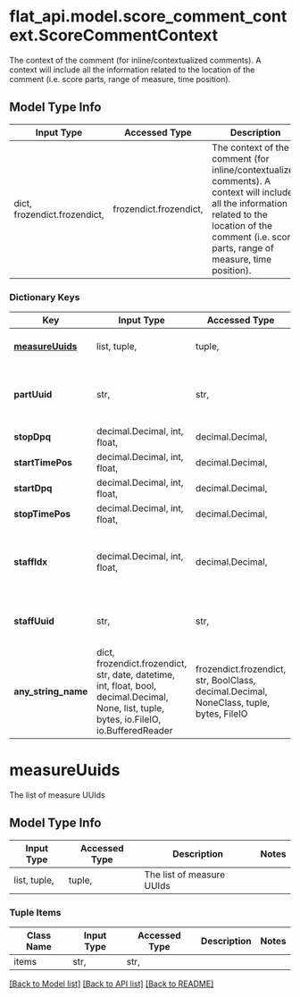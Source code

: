 # flat_api.model.score_comment_context.ScoreCommentContext

The context of the comment (for inline/contextualized comments). A context will include all the information related to the location of the comment (i.e. score parts, range of measure, time position). 

## Model Type Info
Input Type | Accessed Type | Description | Notes
------------ | ------------- | ------------- | -------------
dict, frozendict.frozendict,  | frozendict.frozendict,  | The context of the comment (for inline/contextualized comments). A context will include all the information related to the location of the comment (i.e. score parts, range of measure, time position).  | 

### Dictionary Keys
Key | Input Type | Accessed Type | Description | Notes
------------ | ------------- | ------------- | ------------- | -------------
**[measureUuids](#measureUuids)** | list, tuple,  | tuple,  | The list of measure UUIds | 
**partUuid** | str,  | str,  | The unique identifier (UUID) of the score part | 
**stopDpq** | decimal.Decimal, int, float,  | decimal.Decimal,  |  | 
**startTimePos** | decimal.Decimal, int, float,  | decimal.Decimal,  |  | 
**startDpq** | decimal.Decimal, int, float,  | decimal.Decimal,  |  | 
**stopTimePos** | decimal.Decimal, int, float,  | decimal.Decimal,  |  | 
**staffIdx** | decimal.Decimal, int, float,  | decimal.Decimal,  | (Deprecated, use &#x60;staffUuid&#x60;) The identififer of the staff | [optional] 
**staffUuid** | str,  | str,  | The unique identififer (UUID) of the staff | [optional] 
**any_string_name** | dict, frozendict.frozendict, str, date, datetime, int, float, bool, decimal.Decimal, None, list, tuple, bytes, io.FileIO, io.BufferedReader | frozendict.frozendict, str, BoolClass, decimal.Decimal, NoneClass, tuple, bytes, FileIO | any string name can be used but the value must be the correct type | [optional]

# measureUuids

The list of measure UUIds

## Model Type Info
Input Type | Accessed Type | Description | Notes
------------ | ------------- | ------------- | -------------
list, tuple,  | tuple,  | The list of measure UUIds | 

### Tuple Items
Class Name | Input Type | Accessed Type | Description | Notes
------------- | ------------- | ------------- | ------------- | -------------
items | str,  | str,  |  | 

[[Back to Model list]](../../README.md#documentation-for-models) [[Back to API list]](../../README.md#documentation-for-api-endpoints) [[Back to README]](../../README.md)


